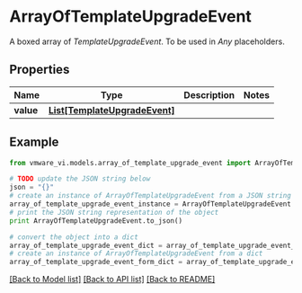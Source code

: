 # ArrayOfTemplateUpgradeEvent

A boxed array of *TemplateUpgradeEvent*. To be used in *Any* placeholders. 

## Properties
Name | Type | Description | Notes
------------ | ------------- | ------------- | -------------
**value** | [**List[TemplateUpgradeEvent]**](TemplateUpgradeEvent.md) |  | 

## Example

```python
from vmware_vi.models.array_of_template_upgrade_event import ArrayOfTemplateUpgradeEvent

# TODO update the JSON string below
json = "{}"
# create an instance of ArrayOfTemplateUpgradeEvent from a JSON string
array_of_template_upgrade_event_instance = ArrayOfTemplateUpgradeEvent.from_json(json)
# print the JSON string representation of the object
print ArrayOfTemplateUpgradeEvent.to_json()

# convert the object into a dict
array_of_template_upgrade_event_dict = array_of_template_upgrade_event_instance.to_dict()
# create an instance of ArrayOfTemplateUpgradeEvent from a dict
array_of_template_upgrade_event_form_dict = array_of_template_upgrade_event.from_dict(array_of_template_upgrade_event_dict)
```
[[Back to Model list]](../README.md#documentation-for-models) [[Back to API list]](../README.md#documentation-for-api-endpoints) [[Back to README]](../README.md)


